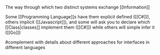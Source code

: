 The way through which two distinct systems exchange [[Information]]

Some [[Programming Language]]s have them explicit defined ([[C#]]), others implicit ([[Javascript]]), and some will ask you to declare which [[Class|classes]] implement them ([[C#]]) while others will simple infer it ([[Go]])

#complement  with details about different approaches for interfaces in different languages
